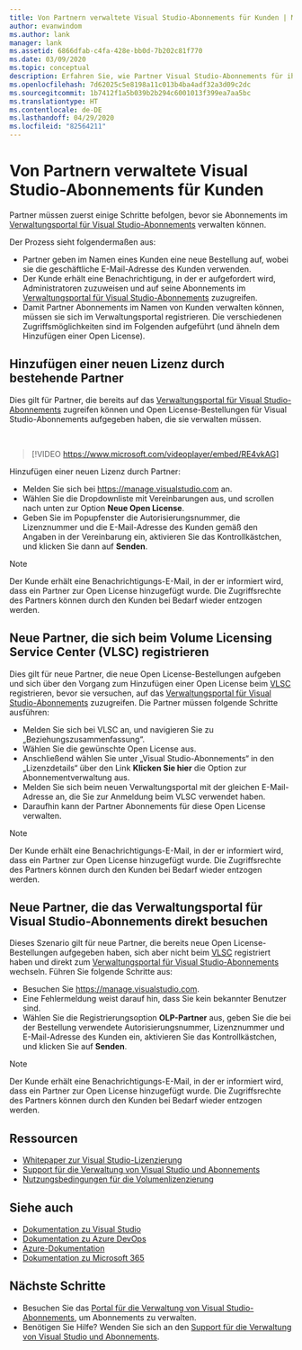 ```yaml
---
title: Von Partnern verwaltete Visual Studio-Abonnements für Kunden | Microsoft-Dokumentation
author: evanwindom
ms.author: lank
manager: lank
ms.assetid: 6866dfab-c4fa-428e-bb0d-7b202c81f770
ms.date: 03/09/2020
ms.topic: conceptual
description: Erfahren Sie, wie Partner Visual Studio-Abonnements für ihre Kunden verwalten.
ms.openlocfilehash: 7d62025c5e8198a11c013b4ba4adf32a3d09c2dc
ms.sourcegitcommit: 1b7412f1a5b039b2b294c6001013f399ea7aa5bc
ms.translationtype: HT
ms.contentlocale: de-DE
ms.lasthandoff: 04/29/2020
ms.locfileid: "82564211"
---
```

# <a name="partners-managing-subscriptions-on-behalf-of-customers"></a>Von Partnern verwaltete Visual Studio-Abonnements für Kunden
Partner müssen zuerst einige Schritte befolgen, bevor sie Abonnements im [Verwaltungsportal für Visual Studio-Abonnements](https://manage.visualstudio.com) verwalten können. 

Der Prozess sieht folgendermaßen aus:
- Partner geben im Namen eines Kunden eine neue Bestellung auf, wobei sie die geschäftliche E-Mail-Adresse des Kunden verwenden.
- Der Kunde erhält eine Benachrichtigung, in der er aufgefordert wird, Administratoren zuzuweisen und auf seine Abonnements im [Verwaltungsportal für Visual Studio-Abonnements](https://manage.visualstudio.com) zuzugreifen.
- Damit Partner Abonnements im Namen von Kunden verwalten können, müssen sie sich im Verwaltungsportal registrieren. Die verschiedenen Zugriffsmöglichkeiten sind im Folgenden aufgeführt (und ähneln dem Hinzufügen einer Open License).

## <a name="existing-partners-adding-a-new-license"></a>Hinzufügen einer neuen Lizenz durch bestehende Partner
Dies gilt für Partner, die bereits auf das [Verwaltungsportal für Visual Studio-Abonnements](https://manage.visualstudio.com) zugreifen können und Open License-Bestellungen für Visual Studio-Abonnements aufgegeben haben, die sie verwalten müssen.  

<br> 

> [!VIDEO https://www.microsoft.com/videoplayer/embed/RE4vkAG]

Hinzufügen einer neuen Lizenz durch Partner:
- Melden Sie sich bei https://manage.visualstudio.com an.
- Wählen Sie die Dropdownliste mit Vereinbarungen aus, und scrollen nach unten zur Option **Neue Open License**.
- Geben Sie im Popupfenster die Autorisierungsnummer, die Lizenznummer und die E-Mail-Adresse des Kunden gemäß den Angaben in der Vereinbarung ein, aktivieren Sie das Kontrollkästchen, und klicken Sie dann auf **Senden**.

> [!NOTE]
> Der Kunde erhält eine Benachrichtigungs-E-Mail, in der er informiert wird, dass ein Partner zur Open License hinzugefügt wurde. Die Zugriffsrechte des Partners können durch den Kunden bei Bedarf wieder entzogen werden.

## <a name="new-partners-who-register-on-the-volume-licensing-service-center-vlsc"></a>Neue Partner, die sich beim Volume Licensing Service Center (VLSC) registrieren

Dies gilt für neue Partner, die neue Open License-Bestellungen aufgeben und sich über den Vorgang zum Hinzufügen einer Open License beim [VLSC](https://www.microsoft.com/Licensing/servicecenter/default.aspx) registrieren, bevor sie versuchen, auf das [Verwaltungsportal für Visual Studio-Abonnements](https://manage.visualstudio.com) zuzugreifen. Die Partner müssen folgende Schritte ausführen:
- Melden Sie sich bei VLSC an, und navigieren Sie zu „Beziehungszusammenfassung“.
- Wählen Sie die gewünschte Open License aus.
- Anschließend wählen Sie unter „Visual Studio-Abonnements“ in den „Lizenzdetails“ über den Link **Klicken Sie hier** die Option zur Abonnementverwaltung aus.
- Melden Sie sich beim neuen Verwaltungsportal mit der gleichen E-Mail-Adresse an, die Sie zur Anmeldung beim VLSC verwendet haben.
- Daraufhin kann der Partner Abonnements für diese Open License verwalten.

> [!NOTE]
> Der Kunde erhält eine Benachrichtigungs-E-Mail, in der er informiert wird, dass ein Partner zur Open License hinzugefügt wurde. Die Zugriffsrechte des Partners können durch den Kunden bei Bedarf wieder entzogen werden.


## <a name="new-partners-visiting-the-visual-studio-subscriptions-administration-portal-directly"></a>Neue Partner, die das Verwaltungsportal für Visual Studio-Abonnements direkt besuchen
Dieses Szenario gilt für neue Partner, die bereits neue Open License-Bestellungen aufgegeben haben, sich aber nicht beim [VLSC](https://www.microsoft.com/Licensing/servicecenter/default.aspx) registriert haben und direkt zum [Verwaltungsportal für Visual Studio-Abonnements](https://manage.visualstudio.com) wechseln.  Führen Sie folgende Schritte aus:
- Besuchen Sie https://manage.visualstudio.com.
- Eine Fehlermeldung weist darauf hin, dass Sie kein bekannter Benutzer sind.
- Wählen Sie die Registrierungsoption **OLP-Partner** aus, geben Sie die bei der Bestellung verwendete Autorisierungsnummer, Lizenznummer und E-Mail-Adresse des Kunden ein, aktivieren Sie das Kontrollkästchen, und klicken Sie auf **Senden**.

> [!NOTE]
> Der Kunde erhält eine Benachrichtigungs-E-Mail, in der er informiert wird, dass ein Partner zur Open License hinzugefügt wurde. Die Zugriffsrechte des Partners können durch den Kunden bei Bedarf wieder entzogen werden.

## <a name="resources"></a>Ressourcen
- [Whitepaper zur Visual Studio-Lizenzierung](https://aka.ms/vslicensing)
- [Support für die Verwaltung von Visual Studio und Abonnements](https://visualstudio.microsoft.com/support/support-overview-vs)
- [Nutzungsbedingungen für die Volumenlizenzierung](https://www.microsoft.com/licensing/product-licensing/products.aspx)

## <a name="see-also"></a>Siehe auch
- [Dokumentation zu Visual Studio](https://docs.microsoft.com/visualstudio/)
- [Dokumentation zu Azure DevOps](https://docs.microsoft.com/azure/devops/)
- [Azure-Dokumentation](https://docs.microsoft.com/azure/)
- [Dokumentation zu Microsoft 365](https://docs.microsoft.com/microsoft-365/)

## <a name="next-steps"></a>Nächste Schritte
- Besuchen Sie das [Portal für die Verwaltung von Visual Studio-Abonnements](https://manage.visualstudio.com), um Abonnements zu verwalten.
- Benötigen Sie Hilfe? Wenden Sie sich an den [Support für die Verwaltung von Visual Studio und Abonnements](https://visualstudio.microsoft.com/support/support-overview-vs).
